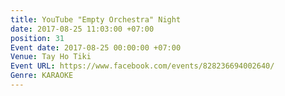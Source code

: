 ```yaml
---
title: YouTube "Empty Orchestra" Night
date: 2017-08-25 11:03:00 +07:00
position: 31
Event date: 2017-08-25 00:00:00 +07:00
Venue: Tay Ho Tiki
Event URL: https://www.facebook.com/events/828236694002640/
Genre: KARAOKE
---
```


